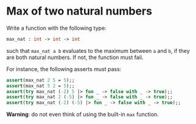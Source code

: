 # Max of two natural numbers

Write a function with the following type:
```ocaml
max_nat : int -> int -> int
```
such that ``max_nat a b`` evaluates to the maximum between ``a`` and ``b``,
if they are both natural numbers.
If not, the function must fail.

For instance, the following asserts must pass:
```ocaml
assert(max_nat 2 5 = 5);;
assert(max_nat 5 2 = 5);;
assert(try max_nat (-2) 5 |> fun _ -> false with _ -> true);;
assert(try max_nat 2 (-5) |> fun _ -> false with _ -> true);;
assert(try max_nat (-2) (-5) |> fun _ -> false with _ -> true);;
```

**Warning**: do not even think of using the built-in ``max`` function.
